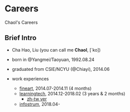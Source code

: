 # Careers
Chaol's Careers

## Brief Intro
- Cha Hao, Liu (you can call me **Chaol**, [\`ko])
- born in @Yangmei/Taoyuan, 1992.08.24
- graduated from CSIE/NCYU (@Chiayi), 2014.06

- work experiences
  - [fineart](/1.%20fineart-1407-1411), 2014.07-2014.11 (4 months)
  - [learningtech](/2.%20ltc-1412-1802), 2014.12-2018.02 (3 years & 2 months)
    - [zh-tw ver](/2.%20ltc-1412-1802/README.zh-tw.md)
  - [infostrum](/3.%20infostrum-1804), 2018.04- 
